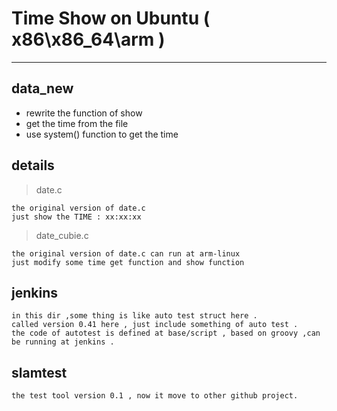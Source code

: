 # Time Show on Ubuntu ( x86\x86_64\arm )

--------

## data_new 

* rewrite the function of show 
* get the time from the file
* use system() function to get the time  

## details

> date.c
    
    the original version of date.c
    just show the TIME : xx:xx:xx 

> date_cubie.c

    the original version of date.c can run at arm-linux
    just modify some time get function and show function

## jenkins 

    in this dir ,some thing is like auto test struct here .
    called version 0.41 here , just include something of auto test .
    the code of autotest is defined at base/script , based on groovy ,can be running at jenkins .

## slamtest 

    the test tool version 0.1 , now it move to other github project.
    